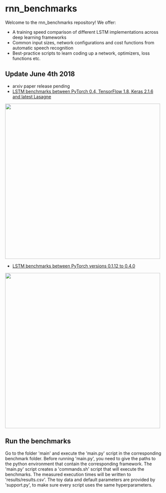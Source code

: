 # rnn_benchmarks
Welcome to the rnn_benchmarks repository! We offer:
- A training speed comparison of different LSTM implementations across deep learning frameworks
- Common input sizes, network configurations and cost functions from automatic speech recognition
- Best-practice scripts to learn coding up a network, optimizers, loss functions etc.

## Update June 4th 2018
 - arxiv paper release pending
 - [LSTM benchmarks between PyTorch 0.4, TensorFlow 1.8, Keras 2.1.6 and latest Lasagne](https://github.com/stefbraun/rnn_benchmarks/tree/master/results/10/framework_comparison)
 <img align="middle" src="https://github.com/stefbraun/rnn_benchmarks/blob/master/results/10/framework_comparison/1x320-LSTM_cross-entropy.png" width="500">
 
 - [LSTM benchmarks between PyTorch versions 0.1.12 to 0.4.0](https://github.com/stefbraun/rnn_benchmarks/tree/master/results/10/pytorch_comparison)
 <img align="middle" src="https://github.com/stefbraun/rnn_benchmarks/blob/master/results/10/pytorch_comparison/1x320-LSTM_cross-entropy.png" width="500">

## Run the benchmarks
Go to the folder 'main' and execute the 'main.py' script in the corresponding benchmark folder. Before running 'main.py', you need to give the paths to the python environment that contain the corresponding framework. The 'main.py' script creates a 'commands.sh' script that will execute the benchmarks. The measured execution times will be written to 'results/results.csv'. The toy data and default parameters are provided by 'support.py', to make sure every script uses the same hyperparameters.

